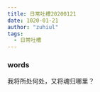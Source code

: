 ```yaml
---
title: 日常吐槽20200121
date: 1020-01-21
author: "zuhiul"
tags:
  - 日常吐槽
---
```


### words

我将所处何处，又将魂归哪里？
